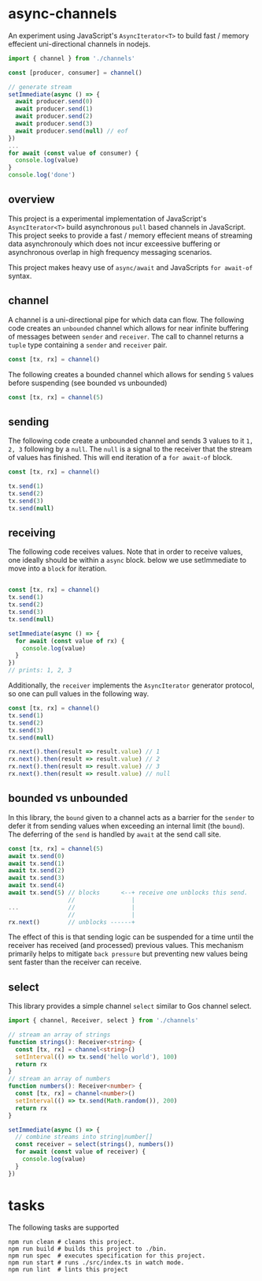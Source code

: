 # async-channels

An experiment using JavaScript's `AsyncIterator<T>` to build fast / memory effecient uni-directional channels in nodejs.

```typescript
import { channel } from './channels'

const [producer, consumer] = channel()

// generate stream
setImmediate(async () => { 
  await producer.send(0)
  await producer.send(1)
  await producer.send(2)
  await producer.send(3)
  await producer.send(null) // eof
})
...
for await (const value of consumer) {
  console.log(value)
}
console.log('done')
```

## overview

This project is a experimental implementation of JavaScript's `AsyncIterator<T>` build asynchronous `pull` based channels in JavaScript. This project seeks to provide a fast / memory effecient means of streaming data asynchronouly which does not incur exceessive buffering or asynchronous overlap in high frequency messaging scenarios.

This project makes heavy use of `async/await` and JavaScripts `for await-of` syntax. 

## channel

A channel is a uni-directional pipe for which data can flow. The following code creates an `unbounded` channel which allows for near infinite buffering of messages between `sender` and `receiver`. The call to channel returns a `tuple` type containing a `sender` and `receiver` pair.

```typescript
const [tx, rx] = channel()
```
The following creates a bounded channel which allows for sending `5` values before suspending (see bounded vs unbounded)

```typescript
const [tx, rx] = channel(5)
```

## sending

The following code create a unbounded channel and sends 3 values to it `1, 2, 3` following by a `null`. The `null` is a signal to the receiver that the stream of values has finished. This will end iteration of a `for await-of` block. 

```typescript
const [tx, rx] = channel()

tx.send(1)
tx.send(2)
tx.send(3)
tx.send(null)

```
## receiving

The following code receives values. Note that in order to receive values, one ideally should be within a `async` block. below we use setImmediate to move into a `block` for iteration.

```typescript

const [tx, rx] = channel()
tx.send(1)
tx.send(2)
tx.send(3)
tx.send(null)

setImmediate(async () => {
  for await (const value of rx) {
    console.log(value)
  }
})
// prints: 1, 2, 3
```

Additionally, the `receiver` implements the `AsyncIterator` generator protocol, so one can pull values in the following way.

```typescript
const [tx, rx] = channel()
tx.send(1)
tx.send(2)
tx.send(3)
tx.send(null)

rx.next().then(result => result.value) // 1
rx.next().then(result => result.value) // 2
rx.next().then(result => result.value) // 3
rx.next().then(result => result.value) // null

```

## bounded vs unbounded

In this library, the `bound` given to a channel acts as a barrier for the `sender` to defer it from sending values
when exceeding an internal limit (the `bound`). The deferring of the `send` is handled by `await` at the send call site.

```typescript
const [tx, rx] = channel(5)
await tx.send(0)
await tx.send(1)
await tx.send(2)
await tx.send(3)
await tx.send(4) 
await tx.send(5) // blocks      <--+ receive one unblocks this send.
                 //                |
...              //                | 
                 //                |
rx.next()        // unblocks ------+
```
The effect of this is that sending logic can be suspended for a time until the receiver has received (and processed) previous values. This mechanism primarily helps to mitigate `back pressure` but preventing new values being sent faster than the receiver can receive.

## select

This library provides a simple channel `select` similar to Gos channel select.

```typescript
import { channel, Receiver, select } from './channels'

// stream an array of strings
function strings(): Receiver<string> {
  const [tx, rx] = channel<string>()
  setInterval(() => tx.send('hello world'), 100)
  return rx
}
// stream an array of numbers
function numbers(): Receiver<number> {
  const [tx, rx] = channel<number>()
  setInterval(() => tx.send(Math.random()), 200)
  return rx
}

setImmediate(async () => {
  // combine streams into string|number[]
  const receiver = select(strings(), numbers())
  for await (const value of receiver) {
    console.log(value)
  }
})
```

# tasks

The following tasks are supported

```
npm run clean # cleans this project.
npm run build # builds this project to ./bin.
npm run spec  # executes specification for this project.
npm run start # runs ./src/index.ts in watch mode.
npm run lint  # lints this project
```
